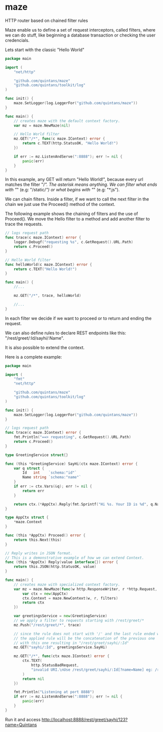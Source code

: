 # maze
HTTP router based on chained filter rules

Maze enable us to define a set of request interceptors, called filters, where we can do stuff,
like beginning a database transaction or checking the user credencials.

Lets start with the classic "Hello World"

```go
package main

import (
	"net/http"

	"github.com/quintans/maze"
	"github.com/quintans/toolkit/log"
)

func init() {
	maze.SetLogger(log.LoggerFor("github.com/quintans/maze"))
}

func main() {
	// creates maze with the default context factory.
	var mz = maze.NewMaze(nil)

	// Hello World filter
	mz.GET("/*", func(c maze.IContext) error {
		return c.TEXT(http.StatusOK, "Hello World!")
	})

	if err := mz.ListenAndServe(":8888"); err != nil {
		panic(err)
	}
}
```

In this example, any GET will return "Hello World!", because every url matches the filter "/*".
The asterisk means anything.
We can filter what ends with "*" (e.g: "/static/*") or what begins with "*" (e.g: "*.js").

We can chain filters. Inside a filter, if we want to call the next filter in the chain
we just use the Proceed() method of the context.

The following example shows the chaining of filters and the use of Proceed().
We move the Hello filter to a method and add another filter to trace the requests.

```go
// logs request path
func trace(c maze.IContext) error {
	logger.Debugf("requesting %s", c.GetRequest().URL.Path)
	return c.Proceed()
}

// Hello World filter
func helloWorld(c maze.IContext) error {
	return c.TEXT("Hello World!")
}

func main() {
	//...

	mz.GET("/*", trace, helloWorld)

	//...
}

```

In each filter we decide if we want to proceed or to return and ending the request.

We can also define rules to declare REST endpoints like this: "/rest/greet/:Id/sayhi/:Name".

It is also possible to extend the context.

Here is a complete example:

```go
package main

import (
	"fmt"
	"net/http"

	"github.com/quintans/maze"
	"github.com/quintans/toolkit/log"
)

func init() {
	maze.SetLogger(log.LoggerFor("github.com/quintans/maze"))
}

// logs request path
func trace(c maze.IContext) error {
	fmt.Println("==> requesting", c.GetRequest().URL.Path)
	return c.Proceed()
}

type GreetingService struct{}

func (this *GreetingService) SayHi(ctx maze.IContext) error {
	var q struct {
		Id   int    `schema:"id"`
		Name string `schema:"name"`
	}
	if err := ctx.Vars(&q); err != nil {
		return err
	}

	return ctx.(*AppCtx).Reply(fmt.Sprintf("Hi %s. Your ID is %d", q.Name, q.Id))
}

type AppCtx struct {
	*maze.Context
}

func (this *AppCtx) Proceed() error {
	return this.Next(this)
}

// Reply writes in JSON format.
// This is a demonstrative example of how we can extend Context.
func (this *AppCtx) Reply(value interface{}) error {
	return this.JSON(http.StatusOK, value)
}

func main() {
	// creates maze with specialized context factory.
	var mz = maze.NewMaze(func(w http.ResponseWriter, r *http.Request, filters []*maze.Filter) maze.IContext {
		var ctx = new(AppCtx)
		ctx.Context = maze.NewContext(w, r, filters)
		return ctx
	})

	var greetingsService = new(GreetingService)
	// we apply a filter to requests starting with /rest/greet/*
	mz.Push("/rest/greet/*", trace)

	// since the rule does not start with '/' and the last rule ended with '*'
	// the applied rule will be the concatenation of the previous one
	// with this one resulting in "/rest/greet/sayhi/:Id"
	mz.GET("sayhi/:Id", greetingsService.SayHi)

	mz.GET("/*", func(ctx maze.IContext) error {
		ctx.TEXT(
			http.StatusBadRequest,
			"invalid URI.\nUse /rest/greet/sayhi/:Id[?name=Name] eg: /rest/greet/sayhi/123?name=Quintans",
		)
		return nil
	})

	fmt.Println("Listening at port 8888")
	if err := mz.ListenAndServe(":8888"); err != nil {
		panic(err)
	}
}
```

Run it and access [http://localhost:8888/rest/greet/sayhi/123?name=Quintans](http://localhost:8888/rest/greet/sayhi/123?name=Quintans)
